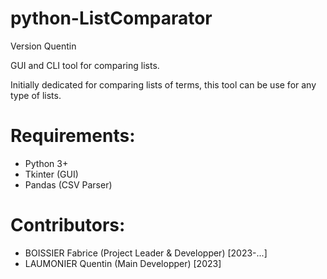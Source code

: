 # python-ListComparator

Version Quentin

GUI and CLI tool for comparing lists.

Initially dedicated for comparing lists of terms, this tool can be use for any
type of lists.


# Requirements:
- Python 3+
- Tkinter (GUI)
- Pandas (CSV Parser)


# Contributors:
- BOISSIER Fabrice (Project Leader & Developper) [2023-...]
- LAUMONIER Quentin (Main Developper) [2023]
